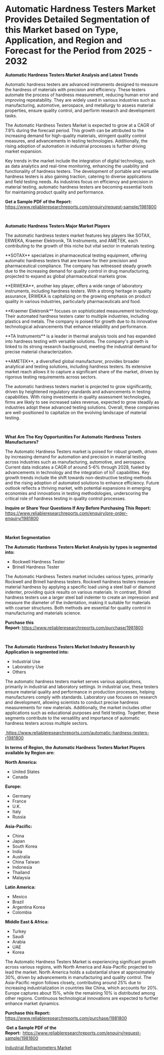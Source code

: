 <p><h1>Automatic Hardness Testers Market Provides Detailed Segmentation of this Market based on Type, Application, and Region and Forecast for the Period from 2025 - 2032</h1></p><p><strong>Automatic Hardness Testers Market Analysis and Latest Trends</strong></p>
<p><p>Automatic hardness testers are advanced instruments designed to measure the hardness of materials with precision and efficiency. These testers automate the process of hardness measurement, reducing human error and improving repeatability. They are widely used in various industries such as manufacturing, automotive, aerospace, and metallurgy to assess material properties, ensure quality control, and perform research and development tasks.</p><p>The Automatic Hardness Testers Market is expected to grow at a CAGR of 7.9% during the forecast period. This growth can be attributed to the increasing demand for high-quality materials, stringent quality control measures, and advancements in testing technologies. Additionally, the rising adoption of automation in industrial processes is further driving market expansion. </p><p>Key trends in the market include the integration of digital technology, such as data analytics and real-time monitoring, enhancing the usability and functionality of hardness testers. The development of portable and versatile hardness testers is also gaining traction, catering to diverse applications and field testing needs. As industries focus on efficiency and precision in material testing, automatic hardness testers are becoming essential tools for maintaining product quality and performance.</p></p>
<p><strong>Get a Sample PDF of the Report:&nbsp;</strong> <a href="https://www.reliableresearchreports.com/enquiry/request-sample/1981800?utm_campaign=2248&utm_medium=2&utm_source=Github&utm_content=ia&utm_term=20022025&utm_id=automatic-hardness-testers">https://www.reliableresearchreports.com/enquiry/request-sample/1981800</a></p>
<p>&nbsp;</p>
<p><strong>Automatic Hardness Testers Major Market Players</strong></p>
<p><p>The automatic hardness testers market features key players like SOTAX, ERWEKA, Kraemer Elektronik, TA Instruments, and AMETEK, each contributing to the growth of this niche but vital sector in materials testing.</p><p>**SOTAX** specializes in pharmaceutical testing equipment, offering automatic hardness testers that are known for their precision and pharmaceutical compliance. The company has witnessed steady growth due to the increasing demand for quality control in drug manufacturing, projected to expand as global pharmaceutical markets grow.</p><p>**ERWEKA**, another key player, offers a wide range of laboratory instruments, including hardness testers. With a strong heritage in quality assurance, ERWEKA is capitalizing on the growing emphasis on product quality in various industries, particularly pharmaceuticals and food. </p><p>**Kraemer Elektronik** focuses on sophisticated measurement technology. Their automated hardness testers cater to multiple industries, including plastics and metals. The company is poised for growth due to its innovative technological advancements that enhance reliability and performance.</p><p>**TA Instruments** is a leader in thermal analysis tools and has expanded into hardness testing with versatile solutions. The company's growth is linked to its strong research background, meeting the industrial demand for precise material characterization.</p><p>**AMETEK**, a diversified global manufacturer, provides broader analytical and testing solutions, including hardness testers. Its extensive market reach allows it to capture a significant share of the market, driven by rigorous testing requirements across sectors.</p><p>The automatic hardness testers market is projected to grow significantly, driven by heightened regulatory standards and advancements in testing capabilities. With rising investments in quality assessment technologies, firms are likely to see increased sales revenue, expected to grow steadily as industries adopt these advanced testing solutions. Overall, these companies are well-positioned to capitalize on the evolving landscape of material testing.</p></p>
<p>&nbsp;</p>
<p><strong>What Are The Key Opportunities For Automatic Hardness Testers Manufacturers?</strong></p>
<p><p>The Automatic Hardness Testers market is poised for robust growth, driven by increasing demand for automation and precision in material testing across industries such as manufacturing, automotive, and aerospace. Current data indicates a CAGR of around 5-6% through 2028, fueled by advancements in technology and the integration of IoT capabilities. Key growth trends include the shift towards non-destructive testing methods and the rising adoption of automated solutions to enhance efficiency. Future outlook reflects a thriving market, with potential expansions in emerging economies and innovations in testing methodologies, underscoring the critical role of hardness testing in quality control processes.</p></p>
<p><strong>Inquire or Share Your Questions If Any Before Purchasing This Report:</strong> <a href="https://www.reliableresearchreports.com/enquiry/pre-order-enquiry/1981800?utm_campaign=2248&utm_medium=2&utm_source=Github&utm_content=ia&utm_term=20022025&utm_id=automatic-hardness-testers">https://www.reliableresearchreports.com/enquiry/pre-order-enquiry/1981800</a></p>
<p>&nbsp;</p>
<p><strong>Market Segmentation</strong></p>
<p><strong>The Automatic Hardness Testers Market Analysis by types is segmented into:</strong></p>
<p><ul><li>Rockwell Hardness Tester</li><li>Brinell Hardness Tester</li></ul></p>
<p><p>The Automatic Hardness Testers market includes various types, primarily Rockwell and Brinell hardness testers. Rockwell hardness testers measure material hardness by applying a specific load using a steel ball or diamond indenter, providing quick results on various materials. In contrast, Brinell hardness testers use a larger steel ball indenter to create an impression and measure the diameter of the indentation, making it suitable for materials with coarser structures. Both methods are essential for quality control in manufacturing and materials science.</p></p>
<p><strong>Purchase this Report:&nbsp;</strong><a href="https://www.reliableresearchreports.com/purchase/1981800?utm_campaign=2248&utm_medium=2&utm_source=Github&utm_content=ia&utm_term=20022025&utm_id=automatic-hardness-testers">https://www.reliableresearchreports.com/purchase/1981800</a></p>
<p>&nbsp;</p>
<p><strong>The Automatic Hardness Testers Market Industry Research by Application is segmented into:</strong></p>
<p><ul><li>Industrial Use</li><li>Laboratory Use</li><li>Others</li></ul></p>
<p><p>The automatic hardness testers market serves various applications, primarily in industrial and laboratory settings. In industrial use, these testers ensure material quality and performance in production processes, helping manufacturers comply with standards. Laboratory use focuses on research and development, allowing scientists to conduct precise hardness measurements for new materials. Additionally, the market includes other applications such as educational purposes and field testing. Together, these segments contribute to the versatility and importance of automatic hardness testers across multiple sectors.</p></p>
<p><a href="https://www.reliableresearchreports.com/automatic-hardness-testers-r1981800?utm_campaign=2248&utm_medium=2&utm_source=Github&utm_content=ia&utm_term=20022025&utm_id=automatic-hardness-testers">&nbsp;https://www.reliableresearchreports.com/automatic-hardness-testers-r1981800</a></p>
<p><strong>In terms of Region, the Automatic Hardness Testers Market Players available by Region are:</strong></p>
<p>
    <p> <strong> North America: </strong>
        <ul>
            <li>United States</li>
            <li>Canada</li>
        </ul>
        </p> 
    <p> <strong> Europe: </strong>
        <ul>
            <li>Germany</li>
            <li>France</li>
            <li>U.K.</li>
            <li>Italy</li>
            <li>Russia</li>
        </ul>
        </p> 
    <p> <strong> Asia-Pacific: </strong>
        <ul>
            <li>China</li>
            <li>Japan</li>
            <li>South Korea</li>
            <li>India</li>
            <li>Australia</li>
            <li>China Taiwan</li>
            <li>Indonesia</li>
            <li>Thailand</li>
            <li>Malaysia</li>
        </ul>
        </p> 
    <p> <strong> Latin America: </strong>
        <ul>
            <li>Mexico</li>
            <li>Brazil</li>
            <li>Argentina Korea</li>
            <li>Colombia</li>
        </ul>
        </p> 
    <p> <strong> Middle East & Africa: </strong>
        <ul>
            <li>Turkey</li>
            <li>Saudi</li>
            <li>Arabia</li>
            <li>UAE</li>
            <li>Korea</li>
        </ul>
    </p>
    </p>
<p><p>The Automatic Hardness Testers Market is experiencing significant growth across various regions, with North America and Asia-Pacific projected to lead the market. North America holds a substantial share at approximately 30%, driven by advancements in manufacturing and quality control. The Asia-Pacific region follows closely, contributing around 25% due to increasing industrialization in countries like China, which accounts for 20%. Europe captures about 15%, while the remaining 10% is distributed among other regions. Continuous technological innovations are expected to further enhance market dynamics.</p></p>
<p><strong>Purchase this Report: </strong><a href="https://www.reliableresearchreports.com/purchase/1981800?utm_campaign=2248&utm_medium=2&utm_source=Github&utm_content=ia&utm_term=20022025&utm_id=automatic-hardness-testers">https://www.reliableresearchreports.com/purchase/1981800</a></p>
<p>&nbsp;<strong>Get a Sample PDF of the Report:&nbsp;&nbsp;</strong><a href="https://www.reliableresearchreports.com/enquiry/request-sample/1981800?utm_campaign=2248&utm_medium=2&utm_source=Github&utm_content=ia&utm_term=20022025&utm_id=automatic-hardness-testers">https://www.reliableresearchreports.com/enquiry/request-sample/1981800</a></p>
<p><strong></strong></p>
<p><p><a href="https://github.com/lindaopodray/Market-Research-Report-List-1/blob/main/industrial-refractometers-market.md?utm_campaign=2248&utm_medium=2&utm_source=Github&utm_content=ia&utm_term=20022025&utm_id=automatic-hardness-testers">Industrial Refractometers Market</a></p></p>